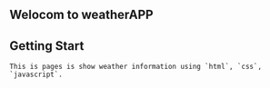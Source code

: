 ## Welocom to weatherAPP

## Getting Start
    This is pages is show weather information using `html`, `css`, `javascript`. 
